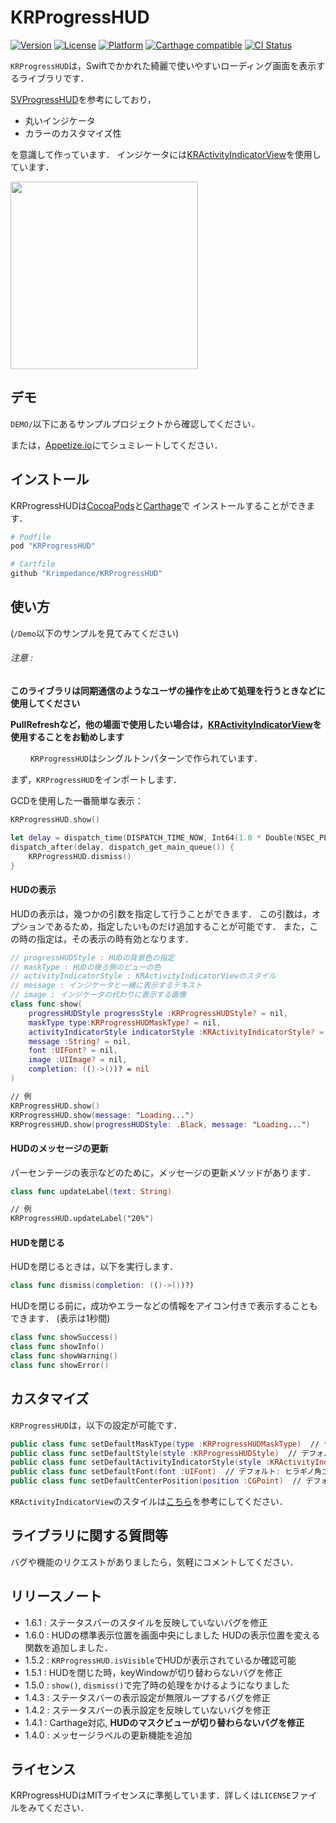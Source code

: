 # KRProgressHUD

[![Version](https://img.shields.io/cocoapods/v/KRProgressHUD.svg?style=flat)](http://cocoapods.org/pods/KRProgressHUD)
[![License](https://img.shields.io/cocoapods/l/KRProgressHUD.svg?style=flat)](http://cocoapods.org/pods/KRProgressHUD)
[![Platform](https://img.shields.io/cocoapods/p/KRProgressHUD.svg?style=flat)](http://cocoapods.org/pods/KRProgressHUD)
[![Carthage compatible](https://img.shields.io/badge/Carthage-compatible-4BC51D.svg?style=flat)](https://github.com/Carthage/Carthage)
[![CI Status](http://img.shields.io/travis/krimpedance/KRProgressHUD.svg?style=flat)](https://travis-ci.org/krimpedance/KRProgressHUD)

`KRProgressHUD`は，Swiftでかかれた綺麗で使いやすいローディング画面を表示するライブラリです．

[SVProgressHUD](https://github.com/SVProgressHUD/SVProgressHUD)を参考にしており，

- 丸いインジケータ
- カラーのカスタマイズ性

を意識して作っています．
インジケータには[KRActivityIndicatorView](https://github.com/krimpedance/KRActivityIndicator)を使用しています．

<img src="./Images/styles.png" height=300>

## デモ
`DEMO/`以下にあるサンプルプロジェクトから確認してください．

または，[Appetize.io](https://appetize.io/app/nw022juw0znkf1n5u6ynga5ntm?device=iphone5s&scale=75&orientation=portrait&osVersion=9.2)にてシュミレートしてください．

## インストール
KRProgressHUDは[CocoaPods](http://cocoapods.org)と[Carthage](https://github.com/Carthage/Carthage)で
インストールすることができます．

```ruby
# Podfile
pod "KRProgressHUD"
```

```ruby
# Cartfile
github "Krimpedance/KRProgressHUD"
```

## 使い方
(`/Demo`以下のサンプルを見てみてください)

###### 注意 :
**このライブラリは同期通信のようなユーザの操作を止めて処理を行うときなどに使用してください**

**PullRefreshなど，他の場面で使用したい場合は，[KRActivityIndicatorView](https://github.com/krimpedance/KRActivityIndicator)を使用することをお勧めします**

　　
`KRProgressHUD`はシングルトンパターンで作られています．

まず，`KRProgressHUD`をインポートします．

GCDを使用した一番簡単な表示：
```Swift
KRProgressHUD.show()

let delay = dispatch_time(DISPATCH_TIME_NOW, Int64(1.0 * Double(NSEC_PER_SEC)))
dispatch_after(delay, dispatch_get_main_queue()) {
    KRProgressHUD.dismiss()
}
```

#### HUDの表示
HUDの表示は，幾つかの引数を指定して行うことができます．
この引数は，オプションであるため，指定したいものだけ追加することが可能です．
また，この時の指定は，その表示の時有効となります．

```Swift
// progressHUDStyle : HUDの背景色の指定
// maskType : HUDの後ろ側のビューの色
// activityIndicatorStyle : KRActivityIndicatorViewのスタイル
// message : インジケータと一緒に表示するテキスト
// image : インジケータの代わりに表示する画像
class func show(
    progressHUDStyle progressStyle :KRProgressHUDStyle? = nil,
    maskType type:KRProgressHUDMaskType? = nil,
    activityIndicatorStyle indicatorStyle :KRActivityIndicatorStyle? = nil,
    message :String? = nil,
    font :UIFont? = nil,
    image :UIImage? = nil,
    completion: (()->())? = nil
)

// 例
KRProgressHUD.show()
KRProgressHUD.show(message: "Loading...")
KRProgressHUD.show(progressHUDStyle: .Black, message: "Loading...")
```

#### HUDのメッセージの更新
パーセンテージの表示などのために，メッセージの更新メソッドがあります．
```Swift
class func updateLabel(text: String)

// 例
KRProgressHUD.updateLabel("20%")
```

#### HUDを閉じる
HUDを閉じるときは，以下を実行します．
```Swift
class func dismiss(completion: (()->())?)
```
HUDを閉じる前に，成功やエラーなどの情報をアイコン付きで表示することもできます．
(表示は1秒間)

```Swift
class func showSuccess()
class func showInfo()
class func showWarning()
class func showError()
```

## カスタマイズ
`KRProgressHUD`は，以下の設定が可能です．
```Swift
public class func setDefaultMaskType(type :KRProgressHUDMaskType)  // デフォルト: .Black
public class func setDefaultStyle(style :KRProgressHUDStyle)  // デフォルト: .White
public class func setDefaultActivityIndicatorStyle(style :KRActivityIndicatorStyle)  // デフォルト: .Black
public class func setDefaultFont(font :UIFont)  // デフォルト: ヒラギノ角ゴ W3 13px(ない場合はシステムフォント13px)
public class func setDefaultCenterPosition(position :CGPoint)  // デフォルト: デバイスの画面の中央
```
`KRActivityIndicatorView`のスタイルは[こちら](https://github.com/krimpedance/KRActivityIndicator/blob/master/README.md)を参考にしてください．

## ライブラリに関する質問等
バグや機能のリクエストがありましたら，気軽にコメントしてください．

## リリースノート
- 1.6.1 : ステータスバーのスタイルを反映していないバグを修正
- 1.6.0 : HUDの標準表示位置を画面中央にしました
          HUDの表示位置を変える関数を追加しました．
- 1.5.2 : `KRProgressHUD.isVisible`でHUDが表示されているか確認可能
- 1.5.1 : HUDを閉じた時，keyWindowが切り替わらないバグを修正
- 1.5.0 : `show()`, `dismiss()`で完了時の処理をかけるようになりました
- 1.4.3 : ステータスバーの表示設定が無限ループするバグを修正
- 1.4.2 : ステータスバーの表示設定を反映していないバグを修正
- 1.4.1 : Carthage対応, **HUDのマスクビューが切り替わらないバグを修正**
- 1.4.0 : メッセージラベルの更新機能を追加


## ライセンス
KRProgressHUDはMITライセンスに準拠しています．詳しくは`LICENSE`ファイルをみてください．
